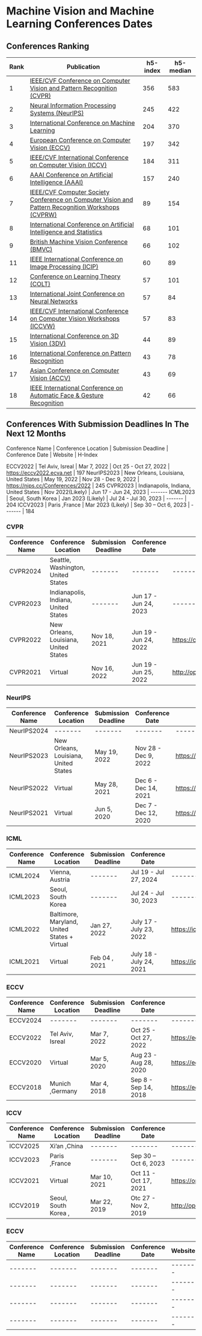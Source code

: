 # Machine Vision and Machine Learning Conferences Dates



## Conferences Ranking
Rank | Publication |h5-index |h5-median
--- | --- | --- |---
1 | [IEEE/CVF Conference on Computer Vision and Pattern Recognition (CVPR)](https://www.thecvf.com/)	| 356	| 583
2 | [Neural Information Processing Systems (NeurIPS) ](https://www.google.com)	| 245	| 422
3 | [International Conference on Machine Learning](https://www.google.com)	| 204	| 370
4 | [European Conference on Computer Vision (ECCV)](https://www.thecvf.com/)	| 197	| 342
5 | [IEEE/CVF International Conference on Computer Vision (ICCV)](https://www.thecvf.com/)	| 184	| 311
6 | [AAAI Conference on Artificial Intelligence (AAAI)](https://www.google.com)	| 157	| 240
7 | [IEEE/CVF Computer Society Conference on Computer Vision and Pattern Recognition Workshops (CVPRW)](https://www.thecvf.com)	| 89	| 154
8 | [International Conference on Artificial Intelligence and Statistics](https://www.google.com)	| 68	| 101
9 | [British Machine Vision Conference (BMVC)](https://www.google.com)	| 66	| 102
11	| [IEEE International Conference on Image Processing (ICIP)](https://www.google.com)	| 60	| 89
12	| [Conference on Learning Theory (COLT)](https://www.google.com)	| 57	| 101
13	| [International Joint Conference on Neural Networks](https://www.google.com)	| 57	| 84
14	| [IEEE/CVF International Conference on Computer Vision Workshops (ICCVW)](https://www.thecvf.com)	| 57	| 83
15	| [International Conference on 3D Vision (3DV)](https://www.google.com)	| 44	| 89
16	| [International Conference on Pattern Recognition](https://www.google.com)	| 43	| 78
17	| [Asian Conference on Computer Vision (ACCV)](https://www.google.com)	| 43	| 69
18	| [IEEE International Conference on Automatic Face & Gesture Recognition](https://www.google.com)	| 42	| 66


## Conferences With Submission Deadlines In The Next 12 Months

Conference Name	 | Conference Location | 	Submission Deadline | 	Conference Date | Website | H-Index

ECCV2022 | Tel Aviv, Isreal | Mar 7, 2022 | Oct 25 - Oct 27, 2022 | https://eccv2022.ecva.net | 197
NeurIPS2023 | New Orleans, Louisiana, United States | May 19, 2022 | Nov 28 - Dec 9, 2022 | https://nips.cc/Conferences/2022 | 245
CVPR2023 | Indianapolis, Indiana, United States | Nov 2022(Likely) | Jun 17 - Jun 24, 2023 | -------
ICML2023 | Seoul, South Korea   | Jan 2023 (Likely) |  Jul 24 - Jul 30, 2023 | ------- | 204
ICCV2023 | Paris ,France | Mar 2023 (Likely) | Sep 30 – Oct 6, 2023 | ------- | 184



### CVPR 

Conference Name	 | Conference Location | 	Submission Deadline | 	Conference Date | Website | H-Index
--- | --- | --- |--- |--- |--- 
CVPR2024 | Seattle, Washington, United States | ------- | ------- | ------- | 356
CVPR2023 | Indianapolis, Indiana, United States | ------- | Jun 17 - Jun 24, 2023 | ------- | 356
CVPR2022 | New Orleans, Louisiana, United States | Nov 18, 2021 | Jun 19 - Jun 24, 2022 | https://cvpr2022.thecvf.com/ | 356
CVPR2021 | Virtual | Nov 16, 2022 | Jun 19 - Jun 25, 2022 | http://openaccess.thecvf.com/CVPR2021 | 356


### NeurIPS


Conference Name	 | Conference Location | 	Submission Deadline | 	Conference Date | Website | H-Index
--- | --- | --- |--- |--- |--- 
NeurIPS2024 | -------  | ------- | ------- | ------- | 245
NeurIPS2023 | New Orleans, Louisiana, United States | May 19, 2022 | Nov 28 - Dec 9, 2022 | https://nips.cc/Conferences/2022 | 245
NeurIPS2022 | Virtual | May 28, 2021 | Dec 6 - Dec 14, 2021 | https://nips.cc/Conferences/2021 | 245
NeurIPS2021 | Virtual| Jun 5, 2020 |  Dec 7 - Dec 12, 2020 | https://nips.cc/Conferences/2020 | 245


### ICML

Conference Name	 | Conference Location | 	Submission Deadline | 	Conference Date | Website | H-Index
--- | --- | --- |--- |--- |--- 
ICML2024 | Vienna, Austria | ------- | Jul 19 - Jul 27, 2024 | ------- | 204
ICML2023 | Seoul, South Korea   | ------- |  Jul 24 - Jul 30, 2023 | ------- | 204
ICML2022 | Baltimore, Maryland, United States  + Virtual | Jan 27, 2022 | July 17 - July 23, 2022 | https://icml.cc/Conferences/2022 | 204
ICML2021 | Virtual | Feb 04 , 2021 | July 18 - July 24, 2021 | https://icml.cc/Conferences/2021 | 204

### ECCV

Conference Name	 | Conference Location | 	Submission Deadline | 	Conference Date | Website | H-Index
--- | --- | --- |--- |--- |--- 
ECCV2024 | -------| ------- | ------- | ------- | 197
ECCV2022 | Tel Aviv, Isreal | Mar 7, 2022 | Oct 25 - Oct 27, 2022 | https://eccv2022.ecva.net | 197
ECCV2020 | Virtual | Mar 5, 2020 |  Aug 23 - Aug 28, 2020 |  https://eccv2020.eu | 197
ECCV2018 | Munich ,Germany | Mar 4, 2018 | Sep 8 - Sep 14, 2018 | https://eccv2018.org | 197

### ICCV

Conference Name	 | Conference Location | 	Submission Deadline | 	Conference Date | Website | H-Index
--- | --- | --- |--- |--- |--- 
ICCV2025 | Xi’an	,China | ------- | ------- | ------- | 184
ICCV2023 | Paris ,France | ------- | Sep 30 – Oct 6, 2023 | ------- | 184
ICCV2021 | Virtual | Mar 10, 2021 | Oct 11 - Oct 17, 2021 | https://openaccess.thecvf.com/ICCV2021 | 184
ICCV2019 | Seoul, South Korea ,| Mar 22, 2019 | Otc 27 - Nov 2, 2019 | http://openaccess.thecvf.com/ICCV2019.py | 184

### ECCV

Conference Name	 | Conference Location | 	Submission Deadline | 	Conference Date | Website | H-Index
--- | --- | --- |--- |--- |--- 
------- | -------| ------- | ------- | ------- | -------
------- | -------| ------- | ------- | ------- | -------
------- | -------| ------- | ------- | ------- | -------
------- | -------| ------- | ------- | ------- | -------
